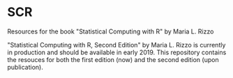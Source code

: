 # SCR
Resources for the book "Statistical Computing with R" by Maria L. Rizzo

"Statistical Computing with R, Second Edition" by Maria L. Rizzo is currently in production and should be available in early 2019. 
This repository contains the resouces for both the first edition (now) and the second edition (upon publication).

